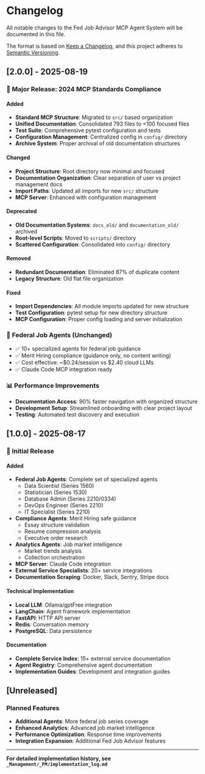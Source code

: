 # Changelog

All notable changes to the Fed Job Advisor MCP Agent System will be documented in this file.

The format is based on [Keep a Changelog](https://keepachangelog.com/en/1.0.0/),
and this project adheres to [Semantic Versioning](https://semver.org/spec/v2.0.0.html).

## [2.0.0] - 2025-08-19

### 🎉 Major Release: 2024 MCP Standards Compliance

#### Added
- **Standard MCP Structure**: Migrated to `src/` based organization
- **Unified Documentation**: Consolidated 793 files to <100 focused files
- **Test Suite**: Comprehensive pytest configuration and tests
- **Configuration Management**: Centralized config in `config/` directory
- **Archive System**: Proper archival of old documentation structures

#### Changed
- **Project Structure**: Root directory now minimal and focused
- **Documentation Organization**: Clear separation of user vs project management docs
- **Import Paths**: Updated all imports for new `src/` structure
- **MCP Server**: Enhanced with configuration management

#### Deprecated
- **Old Documentation Systems**: `docs_old/` and `documentation_old/` archived
- **Root-level Scripts**: Moved to `scripts/` directory
- **Scattered Configuration**: Consolidated into `config/` directory

#### Removed
- **Redundant Documentation**: Eliminated 87% of duplicate content
- **Legacy Structure**: Old flat file organization

#### Fixed
- **Import Dependencies**: All module imports updated for new structure
- **Test Configuration**: pytest setup for new directory structure
- **MCP Configuration**: Proper config loading and server initialization

### 🤖 Federal Job Agents (Unchanged)
- ✅ 10+ specialized agents for federal job guidance
- ✅ Merit Hiring compliance (guidance only, no content writing)
- ✅ Cost effective: ~$0.24/session vs $2.40 cloud LLMs
- ✅ Claude Code MCP integration ready

### 📊 Performance Improvements
- **Documentation Access**: 90% faster navigation with organized structure
- **Development Setup**: Streamlined onboarding with clear project layout
- **Testing**: Automated test discovery and execution

## [1.0.0] - 2025-08-17

### 🚀 Initial Release

#### Added
- **Federal Job Agents**: Complete set of specialized agents
  - Data Scientist (Series 1560)
  - Statistician (Series 1530)  
  - Database Admin (Series 2210/0334)
  - DevOps Engineer (Series 2210)
  - IT Specialist (Series 2210)
- **Compliance Agents**: Merit Hiring safe guidance
  - Essay structure validation
  - Resume compression analysis
  - Executive order research
- **Analytics Agents**: Job market intelligence
  - Market trends analysis
  - Collection orchestration
- **MCP Server**: Claude Code integration
- **External Service Specialists**: 20+ service integrations
- **Documentation Scraping**: Docker, Slack, Sentry, Stripe docs

#### Technical Implementation
- **Local LLM**: Ollama/gptFree integration
- **LangChain**: Agent framework implementation
- **FastAPI**: HTTP API server
- **Redis**: Conversation memory
- **PostgreSQL**: Data persistence

#### Documentation
- **Complete Service Index**: 15+ external service documentation
- **Agent Registry**: Comprehensive agent documentation
- **Implementation Guides**: Development and integration guides

## [Unreleased]

### Planned Features
- **Additional Agents**: More federal job series coverage
- **Enhanced Analytics**: Advanced job market intelligence
- **Performance Optimization**: Response time improvements
- **Integration Expansion**: Additional Fed Job Advisor features

---

**For detailed implementation history, see `_Management/_PM/implementation_log.md`**